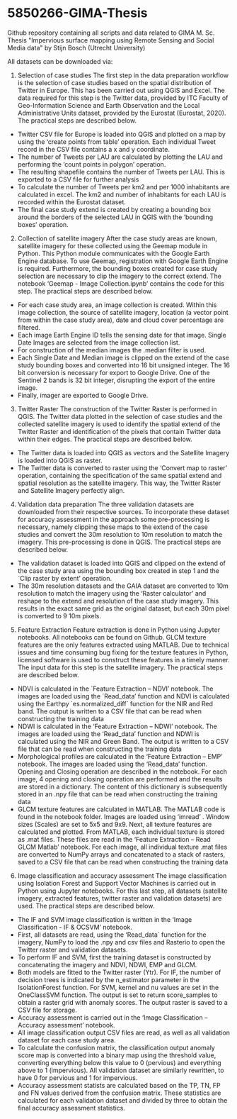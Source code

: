 # 5850266-GIMA-Thesis
Github repository containing all scripts and data related to GIMA M. Sc. Thesis "Impervious surface mapping using Remote Sensing and Social Media data" by Stijn Bosch (Utrecht University)

All datasets can be downloaded via: 

1.	Selection of case studies
The first step in the data preparation workflow is the selection of case studies based on the spatial distribution of Twitter in Europe. This has been carried out using QGIS and Excel. The data required for this step is the Twitter data, provided by ITC Faculty of Geo-Information Science and Earth Observation and the Local Administrative Units dataset, provided by the Eurostat (Eurostat, 2020). The practical steps are described below.

-	Twitter CSV file for Europe is loaded into QGIS and plotted on a map by using the ‘create points from table’ operation. Each individual Tweet record in the CSV file contains a x and y coordinate. 
-	The number of Tweets per LAU are calculated by plotting the LAU and performing the ‘count points in polygon’ operation. 
-	The resulting shapefile contains the number of Tweets per LAU. This is exported to a CSV file for further analysis
-	To calculate the number of Tweets per km2 and per 1000 inhabitants are calculated in excel. The km2 and number of inhabitants for each LAU is recorded within the Eurostat dataset. 
-	The final case study extend is created by creating a bounding box around the borders of the selected LAU in QGIS with the ‘bounding boxes’ operation.

2.	Collection of satellite imagery
After the case study areas are known, satellite imagery for these collected using the Geemap module in Python. This Python module communicates with the Google Earth Engine database. To use Geemap, registration with Google Earth Engine is required. Furthermore, the bounding boxes created for case study selection are necessary to clip the imagery to the correct extend. The notebook ‘Geemap - Image Collection.ipynb’ contains the code for this step. The practical steps are described below. 

-	For each case study area, an image collection is created. Within this image collection, the source of satellite imagery, location (a vector point from within the case study area), date and cloud cover percentage are filtered. 
-	Each image Earth Engine ID tells the sensing date for that image. Single Date Images are selected from the image collection list. 
-	For construction of the median images the .median filter is used.
-	Each Single Date and Median image is clipped on the extend of the case study bounding boxes and converted into 16 bit unsigned integer. The 16 bit conversion is necessary for export to Google Drive. One of the Sentinel 2 bands is 32 bit integer, disrupting the export of the entire image. 
-	Finally, imager are exported to Google Drive.

3.	Twitter Raster 
The construction of the Twitter Raster is performed in QGIS. The Twitter data plotted in the selection of case studies and the collected satellite imagery is used to identify the spatial extend of the Twitter Raster and identification of the pixels that contain Twitter data within their edges.  The practical steps are described below.
-	The Twitter data is loaded into QGIS as vectors and the Satellite Imagery is loaded into QGIS as raster.  
-	The Twitter data is converted to raster using the ‘Convert map to raster’ operation, containing the specification of the same spatial extend and spatial resolution as the satellite imagery. This way, the Twitter Raster and Satellite Imagery perfectly align.

4.	Validation data preparation
The three validation datasets are downloaded from their respective sources. To incorporate these dataset for accuracy assessment in the approach some pre-processing is necessary, namely clipping these maps to the extend of the case studies and convert the 30m resolution to 10m resolution to match the imagery. This pre-processing is done in QGIS. The practical steps are described below.
-	The validation dataset is loaded into QGIS and clipped on the extend of the case study area using the bounding box created in step 1 and the ´Clip raster by extent’ operation. 
-	The 30m resolution datasets and the GAIA dataset are converted to 10m resolution to match the imagery using the ‘Raster calculator’ and reshape to the extend and resolution of the case study imagery. This results in the exact same grid as the original dataset, but each 30m pixel is converted to 9 10m pixels. 

5.	Feature Extraction
Feature extraction is done in Python using Jupyter notebooks. All notebooks can be found on Github. GLCM texture features are the only features extracted using MATLAB. Due to technical issues and time consuming bug fixing for the texture features in Python, licensed software is used to construct these features in a timely manner. The input data for this step is the satellite imagery. The practical steps are described below.
-	NDVI is calculated in the ´Feature Extraction – NDVI’ notebook. The images are loaded using the ´Read_data’ function and NDVI is calculated using the Earthpy ´es.normalized_diff´ function for the NIR and Red band. The output is written to a CSV file that can be read when constructing the training data
-	NDWI is calculated in the ‘Feature Extraction – NDWI’ notebook. The images are loaded using the ‘Read_data’ function and NDWI is calculated using the NIR and Green Band. The output is written to a CSV file that can be read when constructing the training data
-	Morphological profiles are calculated in the ‘Feature Extraction – EMP’ notebook. The images are loaded using the ‘Read_data’ function. Opening and Closing operation are described in the notebook. For each image, 4 opening and closing operation are performed and the results are stored in a dictionary. The content of this dictionary is subsequently stored in an .npy file that can be read when constructing the training data
-	GLCM texture features are calculated in MATLAB. The MATLAB code is found in the notebook folder. Images are loaded using  ‘imread’ . Window sizes (Scales) are set to 5x5 and 9x9. Next, all texture features are calculated and plotted. From MATLAB, each individual texture is stored as .mat files. These files are read in the ‘Feature Extraction – Read GLCM Matlab’ notebook. For each image, all individual texture .mat files are converted to NumPy arrays  and concatenated to a stack of rasters, saved to a CSV file that can be read when constructing the training data

6.	Image classification and accuracy assessment
The image classification using Isolation Forest and Support Vector Machines is carried out in Python using Jupyter notebooks. For this last step, all datasets (satellite imagery, extracted features, twitter raster and validation datasets) are used. The practical steps are described below.
-	The IF and SVM image classification is written in the ‘Image Classification - IF & OCSVM’ notebook. 
-	First, all datasets are read, using the ‘Read_data´ function for the imagery, NumPy to load the .npy and csv files and Rasterio to open the Twitter raster and validation datasets. 
-	To perform IF and SVM, first the training dataset is constructed by concatenating the imagery and NDVI, NDWI, EMP and GLCM. 
-	Both models are fitted to the Twitter raster (Ytr). For IF, the number of decision trees is indicated by the n_estimator parameter in the IsolationForest function. For SVM, kernel and nu values are set in the OneClassSVM function. The output is set to return score_samples to obtain a raster grid with anomaly scores. The output raster is saved to a CSV file for storage. 
-	Accuracy assessment is carried out in the ‘Image Classification – Accuracy assessment’ notebook. 
-	All image classification output CSV files are read, as well as all validation dataset for each case study area. 
-	To calculate the confusion matrix, the classification output anomaly score map is converted into a binary map using the threshold value, converting everything below this value to 0 (pervious) and everything above to 1 (impervious). All validation dataset are similarly rewritten, to have 0 for pervious and 1 for impervious. 
-	Accuracy assessment statists are calculated based on the TP, TN, FP and FN values derived from the confusion matrix. These statistics are calculated for each validation dataset and divided by three to obtain the final accuracy assessment statistics. 
